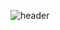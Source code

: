 <!--
**Brizzardis/Brizzardis** is a ✨ _special_ ✨ repository because its `README.md` (this file) appears on your GitHub profile.

Here are some ideas to get you started:

- 🔭 I’m currently working on ...
- 🌱 I’m currently learning ...
- 👯 I’m looking to collaborate on ...
- 🤔 I’m looking for help with ...
- 💬 Ask me about ...
- 📫 How to reach me: ...
- 😄 Pronouns: ...
- ⚡ Fun fact: ... 1,2,3,4
-->
![header](https://capsule-render.vercel.app/api?type=waving&color=gradient&customColorList=6&height=250&text=Welcome%20to%20my%20GitHub%20profile!&fontSize=50&fontColor=#000000&section=header&animation=fadeIn)
